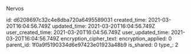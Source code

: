 Nervos

id: d6208697c32c4e8dba720a6495589031
created_time: 2021-03-20T16:04:56.749Z
updated_time: 2021-03-20T16:04:56.749Z
user_created_time: 2021-03-20T16:04:56.749Z
user_updated_time: 2021-03-20T16:04:56.749Z
encryption_cipher_text: 
encryption_applied: 0
parent_id: 1f0a9f5190334d6e97423e01923a48b9
is_shared: 0
type_: 2
